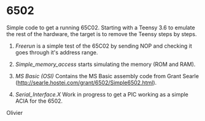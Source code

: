 # 6502
Simple code to get a running 65C02.
Starting with a Teensy 3.6 to emulate the rest of the hardware, the target is to remove the Teensy steps by steps.

1. *Freerun* is a simple test of the 65C02 by sending NOP and checking it goes through it's address range.


2. *Simple_memory_access* starts simulating the memory (ROM and RAM).

3. *MS Basic (OSI)* Contains the MS Basic assembly code from Grant Searle (http://searle.hostei.com/grant/6502/Simple6502.html).

4. *Serial_Interface.X* Work in progress to get a PIC working as a simple ACIA for the 6502.


Olivier
